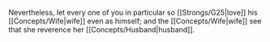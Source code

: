 Nevertheless, let every one of you in particular so [[Strongs/G25\|love]] his [[Concepts/Wife\|wife]] even as himself; and the [[Concepts/Wife\|wife]] see that she reverence her [[Concepts/Husband\|husband]].
